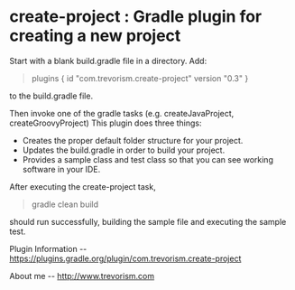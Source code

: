 # create-project : Gradle plugin for creating a new project

Start with a blank build.gradle file in a directory. Add:

> plugins {
>    id "com.trevorism.create-project" version "0.3"
> }

to the build.gradle file.

Then invoke one of the gradle tasks (e.g. createJavaProject, createGroovyProject)
This plugin does three things:

* Creates the proper default folder structure for your project.
* Updates the build.gradle in order to build your project.
* Provides a sample class and test class so that you can see working software in your IDE.

After executing the create-project task,
> gradle clean build

should run successfully, building the sample file and executing the sample test.

Plugin Information -- https://plugins.gradle.org/plugin/com.trevorism.create-project

About me -- http://www.trevorism.com